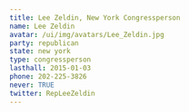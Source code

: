 ```yaml
---
title: Lee Zeldin, New York Congressperson
name: Lee Zeldin
avatar: /ui/img/avatars/Lee_Zeldin.jpg
party: republican
state: new york
type: congressperson
lasthall: 2015-01-03
phone: 202-225-3826
never: TRUE
twitter: RepLeeZeldin
---
```

